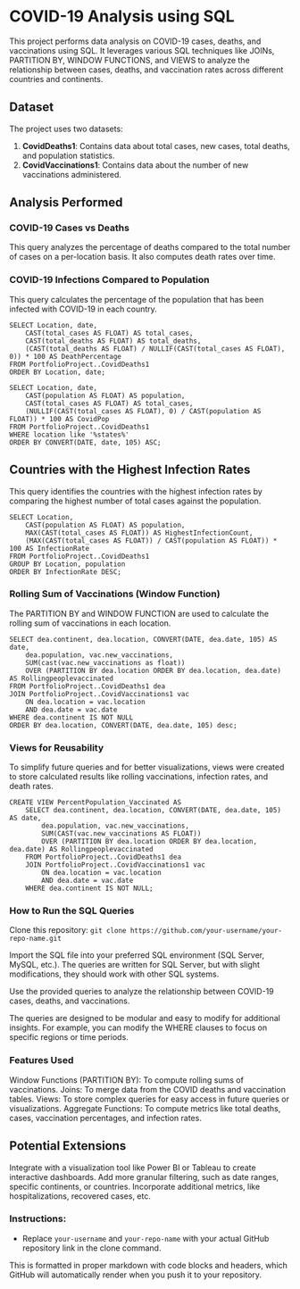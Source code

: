 # COVID-19 Analysis using SQL

This project performs data analysis on COVID-19 cases, deaths, and vaccinations using SQL. It leverages various SQL techniques like JOINs, PARTITION BY, WINDOW FUNCTIONS, and VIEWS to analyze the relationship between cases, deaths, and vaccination rates across different countries and continents.

## Dataset

The project uses two datasets:
1. **CovidDeaths1**: Contains data about total cases, new cases, total deaths, and population statistics.
2. **CovidVaccinations1**: Contains data about the number of new vaccinations administered.

## Analysis Performed

### COVID-19 Cases vs Deaths
This query analyzes the percentage of deaths compared to the total number of cases on a per-location basis. It also computes death rates over time.

### COVID-19 Infections Compared to Population
This query calculates the percentage of the population that has been infected with COVID-19 in each country.
```
SELECT Location, date, 
    CAST(total_cases AS FLOAT) AS total_cases, 
    CAST(total_deaths AS FLOAT) AS total_deaths, 
    (CAST(total_deaths AS FLOAT) / NULLIF(CAST(total_cases AS FLOAT), 0)) * 100 AS DeathPercentage
FROM PortfolioProject..CovidDeaths1
ORDER BY Location, date;

SELECT Location, date, 
    CAST(population AS FLOAT) AS population, 
    CAST(total_cases AS FLOAT) AS total_cases, 
    (NULLIF(CAST(total_cases AS FLOAT), 0) / CAST(population AS FLOAT)) * 100 AS CovidPop
FROM PortfolioProject..CovidDeaths1
WHERE location like '%states%'
ORDER BY CONVERT(DATE, date, 105) ASC;
```


## Countries with the Highest Infection Rates
This query identifies the countries with the highest infection rates by comparing the highest number of total cases against the population.

```
SELECT Location, 
    CAST(population AS FLOAT) AS population, 
    MAX(CAST(total_cases AS FLOAT)) AS HighestInfectionCount, 
    (MAX(CAST(total_cases AS FLOAT)) / CAST(population AS FLOAT)) * 100 AS InfectionRate
FROM PortfolioProject..CovidDeaths1
GROUP BY Location, population
ORDER BY InfectionRate DESC;
```

### Rolling Sum of Vaccinations (Window Function)
The PARTITION BY and WINDOW FUNCTION are used to calculate the rolling sum of vaccinations in each location.

```
SELECT dea.continent, dea.location, CONVERT(DATE, dea.date, 105) AS date,
    dea.population, vac.new_vaccinations,
    SUM(cast(vac.new_vaccinations as float)) 
    OVER (PARTITION BY dea.location ORDER BY dea.location, dea.date) AS Rollingpeoplevaccinated
FROM PortfolioProject..CovidDeaths1 dea
JOIN PortfolioProject..CovidVaccinations1 vac
    ON dea.location = vac.location
    AND dea.date = vac.date
WHERE dea.continent IS NOT NULL
ORDER BY dea.location, CONVERT(DATE, dea.date, 105) desc;
```

### Views for Reusability
To simplify future queries and for better visualizations, views were created to store calculated results like rolling vaccinations, infection rates, and death rates.

```
CREATE VIEW PercentPopulation_Vaccinated AS 
    SELECT dea.continent, dea.location, CONVERT(DATE, dea.date, 105) AS date, 
        dea.population, vac.new_vaccinations,
        SUM(CAST(vac.new_vaccinations AS FLOAT)) 
        OVER (PARTITION BY dea.location ORDER BY dea.location, dea.date) AS Rollingpeoplevaccinated
    FROM PortfolioProject..CovidDeaths1 dea
    JOIN PortfolioProject..CovidVaccinations1 vac
        ON dea.location = vac.location
        AND dea.date = vac.date
    WHERE dea.continent IS NOT NULL;
```

### How to Run the SQL Queries
Clone this repository:
```git clone https://github.com/your-username/your-repo-name.git```

Import the SQL file into your preferred SQL environment (SQL Server, MySQL, etc.). The queries are written for SQL Server, but with slight modifications, they should work with other SQL systems.

Use the provided queries to analyze the relationship between COVID-19 cases, deaths, and vaccinations.

The queries are designed to be modular and easy to modify for additional insights. For example, you can modify the WHERE clauses to focus on specific regions or time periods.

### Features Used
Window Functions (PARTITION BY): To compute rolling sums of vaccinations.
Joins: To merge data from the COVID deaths and vaccination tables.
Views: To store complex queries for easy access in future queries or visualizations.
Aggregate Functions: To compute metrics like total deaths, cases, vaccination percentages, and infection rates.

## Potential Extensions
Integrate with a visualization tool like Power BI or Tableau to create interactive dashboards.
Add more granular filtering, such as date ranges, specific continents, or countries.
Incorporate additional metrics, like hospitalizations, recovered cases, etc.


### Instructions:
- Replace `your-username` and `your-repo-name` with your actual GitHub repository link in the clone command.

This is formatted in proper markdown with code blocks and headers, which GitHub will automatically render when you push it to your repository.

